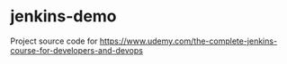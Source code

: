 # jenkins-demo
Project source code for https://www.udemy.com/the-complete-jenkins-course-for-developers-and-devops
